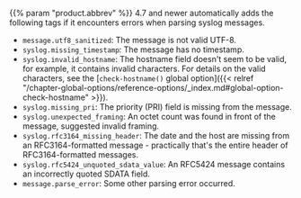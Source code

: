 ---
---
<!-- This file is under the copyright of Axoflow, and licensed under Apache License 2.0, except for using the Axoflow and AxoSyslog trademarks. -->

{{% param "product.abbrev" %}} 4.7 and newer automatically adds the following tags if it encounters errors when parsing syslog messages.

- `message.utf8_sanitized`: The message is not valid UTF-8.
- `syslog.missing_timestamp`: The message has no timestamp.
- `syslog.invalid_hostname`: The hostname field doesn't seem to be valid, for example, it contains invalid characters. For details on the valid characters, see the [`check-hostname()` global option]({{< relref "/chapter-global-options/reference-options/_index.md#global-option-check-hostname" >}}).
- `syslog.missing_pri`: The priority (PRI) field is missing from the message.
- `syslog.unexpected_framing`: An octet count was found in front of the message, suggested invalid framing.
- `syslog.rfc3164_missing_header`: The date and the host are missing from an RFC3164-formatted message - practically that's the entire header of RFC3164-formatted messages.
- `syslog.rfc5424_unquoted_sdata_value`: An RFC5424 message contains an incorrectly quoted SDATA field.
- `message.parse_error`: Some other parsing error occurred.
